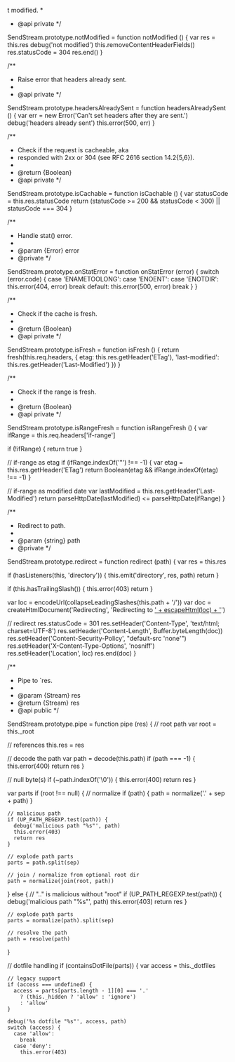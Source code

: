 t modified.
 *
 * @api private
 */

SendStream.prototype.notModified = function notModified () {
  var res = this.res
  debug('not modified')
  this.removeContentHeaderFields()
  res.statusCode = 304
  res.end()
}

/**
 * Raise error that headers already sent.
 *
 * @api private
 */

SendStream.prototype.headersAlreadySent = function headersAlreadySent () {
  var err = new Error('Can\'t set headers after they are sent.')
  debug('headers already sent')
  this.error(500, err)
}

/**
 * Check if the request is cacheable, aka
 * responded with 2xx or 304 (see RFC 2616 section 14.2{5,6}).
 *
 * @return {Boolean}
 * @api private
 */

SendStream.prototype.isCachable = function isCachable () {
  var statusCode = this.res.statusCode
  return (statusCode >= 200 && statusCode < 300) ||
    statusCode === 304
}

/**
 * Handle stat() error.
 *
 * @param {Error} error
 * @private
 */

SendStream.prototype.onStatError = function onStatError (error) {
  switch (error.code) {
    case 'ENAMETOOLONG':
    case 'ENOENT':
    case 'ENOTDIR':
      this.error(404, error)
      break
    default:
      this.error(500, error)
      break
  }
}

/**
 * Check if the cache is fresh.
 *
 * @return {Boolean}
 * @api private
 */

SendStream.prototype.isFresh = function isFresh () {
  return fresh(this.req.headers, {
    etag: this.res.getHeader('ETag'),
    'last-modified': this.res.getHeader('Last-Modified')
  })
}

/**
 * Check if the range is fresh.
 *
 * @return {Boolean}
 * @api private
 */

SendStream.prototype.isRangeFresh = function isRangeFresh () {
  var ifRange = this.req.headers['if-range']

  if (!ifRange) {
    return true
  }

  // if-range as etag
  if (ifRange.indexOf('"') !== -1) {
    var etag = this.res.getHeader('ETag')
    return Boolean(etag && ifRange.indexOf(etag) !== -1)
  }

  // if-range as modified date
  var lastModified = this.res.getHeader('Last-Modified')
  return parseHttpDate(lastModified) <= parseHttpDate(ifRange)
}

/**
 * Redirect to path.
 *
 * @param {string} path
 * @private
 */

SendStream.prototype.redirect = function redirect (path) {
  var res = this.res

  if (hasListeners(this, 'directory')) {
    this.emit('directory', res, path)
    return
  }

  if (this.hasTrailingSlash()) {
    this.error(403)
    return
  }

  var loc = encodeUrl(collapseLeadingSlashes(this.path + '/'))
  var doc = createHtmlDocument('Redirecting', 'Redirecting to <a href="' + escapeHtml(loc) + '">' +
    escapeHtml(loc) + '</a>')

  // redirect
  res.statusCode = 301
  res.setHeader('Content-Type', 'text/html; charset=UTF-8')
  res.setHeader('Content-Length', Buffer.byteLength(doc))
  res.setHeader('Content-Security-Policy', "default-src 'none'")
  res.setHeader('X-Content-Type-Options', 'nosniff')
  res.setHeader('Location', loc)
  res.end(doc)
}

/**
 * Pipe to `res.
 *
 * @param {Stream} res
 * @return {Stream} res
 * @api public
 */

SendStream.prototype.pipe = function pipe (res) {
  // root path
  var root = this._root

  // references
  this.res = res

  // decode the path
  var path = decode(this.path)
  if (path === -1) {
    this.error(400)
    return res
  }

  // null byte(s)
  if (~path.indexOf('\0')) {
    this.error(400)
    return res
  }

  var parts
  if (root !== null) {
    // normalize
    if (path) {
      path = normalize('.' + sep + path)
    }

    // malicious path
    if (UP_PATH_REGEXP.test(path)) {
      debug('malicious path "%s"', path)
      this.error(403)
      return res
    }

    // explode path parts
    parts = path.split(sep)

    // join / normalize from optional root dir
    path = normalize(join(root, path))
  } else {
    // ".." is malicious without "root"
    if (UP_PATH_REGEXP.test(path)) {
      debug('malicious path "%s"', path)
      this.error(403)
      return res
    }

    // explode path parts
    parts = normalize(path).split(sep)

    // resolve the path
    path = resolve(path)
  }

  // dotfile handling
  if (containsDotFile(parts)) {
    var access = this._dotfiles

    // legacy support
    if (access === undefined) {
      access = parts[parts.length - 1][0] === '.'
        ? (this._hidden ? 'allow' : 'ignore')
        : 'allow'
    }

    debug('%s dotfile "%s"', access, path)
    switch (access) {
      case 'allow':
        break
      case 'deny':
        this.error(403)